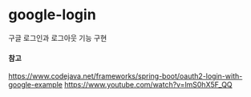 # google-login
구글 로그인과 로그아웃 기능 구현

#### 참고
https://www.codejava.net/frameworks/spring-boot/oauth2-login-with-google-example
https://www.youtube.com/watch?v=lmS0hX5F_QQ
